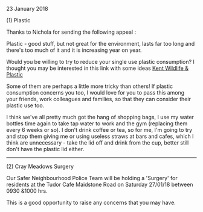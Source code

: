 23 January 2018

(1) Plastic

Thanks to Nichola for sending the following appeal :

Plastic - good stuff, but not great for the environment, lasts far too long and there's too much of it and it is increasing year on year.

Would you be willing to try to reduce your single use plastic consumption? I thought you may be interested in this link with some ideas [Kent Wildlife & Plastic](http://www.kentwildlifetrust.org.uk/blog/zoe-stevenson/2017/12/15/5-tips-going-plastic-free)

Some of them are perhaps a little more tricky than others! If plastic consumption concerns you too, I would love for you to pass this among your friends, work colleagues and families, so that they can consider their plastic use too.

I think we've all pretty much got the hang of shopping bags, I use my water bottles time again to take tap water to work and the gym (replacing them every 6 weeks or so). I don't drink coffee or tea, so for me, I'm going to try and stop them giving me or using useless straws at bars and cafes, which I think are unnecessary - take the lid off and drink from the cup, better still don't have the plastic lid either.

---

(2) Cray Meadows Surgery

Our Safer Neighbourhood Police Team will be holding a 'Surgery' for residents at the Tudor Cafe Maidstone Road on Saturday 27/01/18 between 0930 &1000 hrs.

This is a good opportunity to raise any concerns that you may have.
